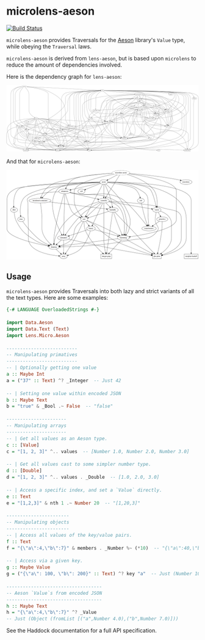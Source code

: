 microlens-aeson
===============

[![Build Status](https://travis-ci.org/fosskers/microlens-aeson.svg?branch=master)](https://travis-ci.org/fosskers/microlens-aeson)

`microlens-aeson` provides Traversals for the
[Aeson](http://hackage.haskell.org/package/aeson) library's `Value` type,
while obeying the `Traversal` laws.

`microlens-aeson` is derived from `lens-aeson`, but is based upon `microlens`
to reduce the amount of dependencies involved.

Here is the dependency graph for `lens-aeson`:

![lens-aeson dependencies](lens-aeson.png)

And that for `microlens-aeson`:

![microlens-aeson dependencies](microlens-aeson.png)

Usage
-----
`microlens-aeson` provides Traversals into both lazy and strict variants
of all the text types. Here are some examples:

```haskell
{-# LANGUAGE OverloadedStrings #-}

import Data.Aeson
import Data.Text (Text)
import Lens.Micro.Aeson

--------------------------
-- Manipulating primatives
--------------------------
-- | Optionally getting one value
a :: Maybe Int
a = ("37" :: Text) ^? _Integer  -- Just 42

-- | Setting one value within encoded JSON
b :: Maybe Text
b = "true" & _Bool .~ False  -- "false"

----------------------
-- Manipulating arrays
----------------------
-- | Get all values as an Aeson type.
c :: [Value]
c = "[1, 2, 3]" ^.. values  -- [Number 1.0, Number 2.0, Number 3.0]

-- | Get all values cast to some simpler number type.
d :: [Double]
d = "[1, 2, 3]" ^.. values . _Double  -- [1.0, 2.0, 3.0]

-- | Access a specific index, and set a `Value` directly.
e :: Text
e = "[1,2,3]" & nth 1 .~ Number 20  -- "[1,20,3]"

-----------------------
-- Manipulating objects
-----------------------
-- | Access all values of the key/value pairs.
f :: Text
f = "{\"a\":4,\"b\":7}" & members . _Number %~ (*10)  -- "{\"a\":40,\"b\":70}"

-- | Access via a given key.
g :: Maybe Value
g = ("{\"a\": 100, \"b\": 200}" :: Text) ^? key "a"  -- Just (Number 100.0)

-----------------------------------
-- Aeson `Value`s from encoded JSON
-----------------------------------
h :: Maybe Text
h = "{\"a\":4,\"b\":7}" ^? _Value
-- Just (Object (fromList [("a",Number 4.0),("b",Number 7.0)]))
```

See the Haddock documentation for a full API specification.
